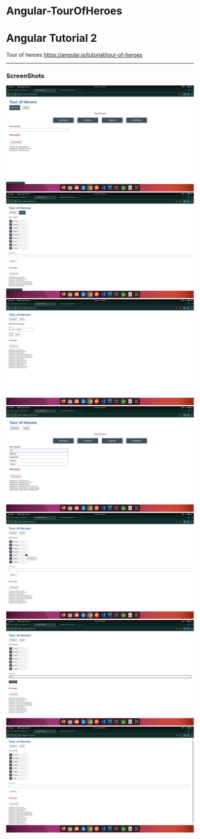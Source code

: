 # Angular-TourOfHeroes
# Angular Tutorial 2
  Tour of heroes
  <a href="https://angular.io/tutorial/tour-of-heroes">https://angular.io/tutorial/tour-of-heroes</a>
  <br>
  <hr>
  <h3>ScreenShots</h3>

![Dashboard](Dashboard.png)
![Heroes](Heroes.png)
![Deatils&UpadteHero](details.png)
![SearchFeature](SearchFeature.png)
![Deletehero](deletehero.png)
![AddHero](addhero.png)
![HeroAdded](addhero2.png)
